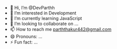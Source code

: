 - 👋 Hi, I’m @DevParthh
- 👀 I’m interested in Development
- 🌱 I’m currently learning JavaScript
- 💞️ I’m looking to collaborate on ...
- 📫 How to reach me parththakur442@gmail.com
- 😄 Pronouns: ...
- ⚡ Fun fact: ...

<!---
DevParthh/DevParthh is a ✨ special ✨ repository because its `README.md` (this file) appears on your GitHub profile.
You can click the Preview link to take a look at your changes.
--->
